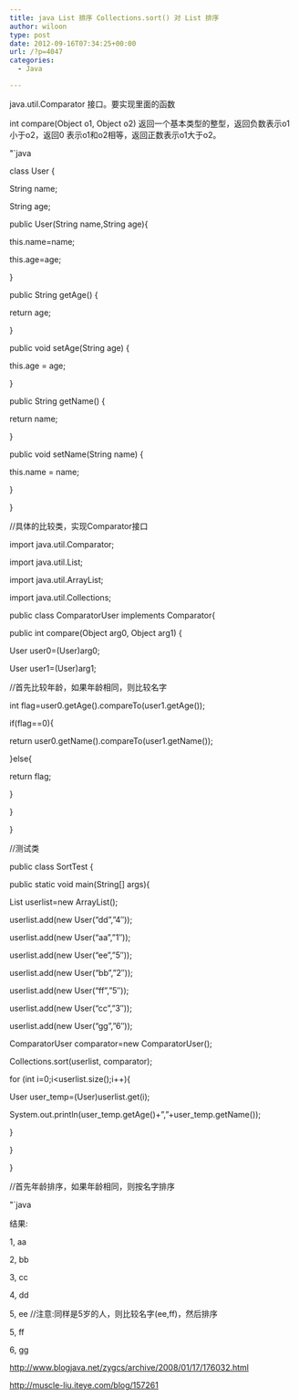```yaml
---
title: java List 排序 Collections.sort() 对 List 排序
author: wiloon
type: post
date: 2012-09-16T07:34:25+00:00
url: /?p=4047
categories:
  - Java

---
```

java.util.Comparator 接口。要实现里面的函数
  
int compare(Object o1, Object o2) 返回一个基本类型的整型，返回负数表示o1 小于o2，返回0 表示o1和o2相等，返回正数表示o1大于o2。

"\`java
  
class User {

String name;

String age;

public User(String name,String age){

this.name=name;

this.age=age;

}

public String getAge() {

return age;

}

public void setAge(String age) {

this.age = age;

}

public String getName() {

return name;

}

public void setName(String name) {

this.name = name;

}

}

//具体的比较类，实现Comparator接口

import java.util.Comparator;

import java.util.List;

import java.util.ArrayList;

import java.util.Collections;

public class ComparatorUser implements Comparator{

public int compare(Object arg0, Object arg1) {

User user0=(User)arg0;

User user1=(User)arg1;

//首先比较年龄，如果年龄相同，则比较名字

int flag=user0.getAge().compareTo(user1.getAge());

if(flag==0){

return user0.getName().compareTo(user1.getName());

}else{

return flag;

}

}

}

//测试类

public class SortTest {

public static void main(String[] args){

List userlist=new ArrayList();

userlist.add(new User(“dd”,”4″));

userlist.add(new User(“aa”,”1″));

userlist.add(new User(“ee”,”5″));

userlist.add(new User(“bb”,”2″));

userlist.add(new User(“ff”,”5″));

userlist.add(new User(“cc”,”3″));

userlist.add(new User(“gg”,”6″));

ComparatorUser comparator=new ComparatorUser();

Collections.sort(userlist, comparator);

for (int i=0;i<userlist.size();i++){

User user_temp=(User)userlist.get(i);

System.out.println(user\_temp.getAge()+”,”+user\_temp.getName());

}

}

}
  
//首先年龄排序，如果年龄相同，则按名字排序
  
"\`java

结果:
  
1, aa
  
2, bb
  
3, cc
  
4, dd
  
5, ee //注意:同样是5岁的人，则比较名字(ee,ff)，然后排序
  
5, ff
  
6, gg

http://www.blogjava.net/zygcs/archive/2008/01/17/176032.html

http://muscle-liu.iteye.com/blog/157261